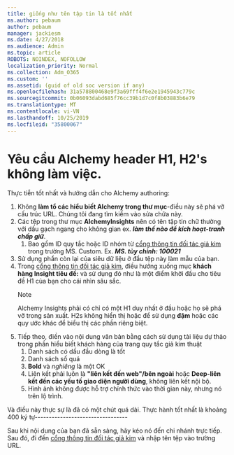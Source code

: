 ```yaml
---
title: giống như tên tập tin là tốt nhất
ms.author: pebaum
author: pebaum
manager: jackiesm
ms.date: 4/27/2018
ms.audience: Admin
ms.topic: article
ROBOTS: NOINDEX, NOFOLLOW
localization_priority: Normal
ms.collection: Adm_O365
ms.custom: ''
ms.assetid: (guid of old soc version if any)
ms.openlocfilehash: 31a578800468e9f3a69fff4f6e2e1945943c779c
ms.sourcegitcommit: 0b06093dabd685f76cc39b1d7c0f8b03883b6e79
ms.translationtype: MT
ms.contentlocale: vi-VN
ms.lasthandoff: 10/25/2019
ms.locfileid: "35800067"
---
```

# <a name="required-alchemy-header-h1-h2s-dont-work"></a>Yêu cầu Alchemy header H1, H2's không làm việc.
Thực tiễn tốt nhất và hướng dẫn cho Alchemy authoring:

1. Không **làm tổ các hiểu biết Alchemy trong thư mục**-điều này sẽ phá vỡ cấu trúc URL. Chúng tôi đang tìm kiếm vào sửa chữa này.
1. Các tệp trong thư mục **AlchemyInsights** nên có tên tập tin chữ thường với dấu gạch ngang cho không gian ex. ***làm thế nào để kích hoạt-tranh chấp giữ***.
    1. Bao gồm ID quy tắc hoặc ID nhóm từ [cổng thông tin đối tác giả kim](https://alchemyportal.azurewebsites.net) trong trường MS. Custom. Ex. ***MS. tùy chỉnh: 100021***
1. Sử dụng phần còn lại của siêu dữ liệu ở đầu tệp này làm mẫu của bạn.
1. Trong [cổng thông tin đối tác giả kim](https://alchemyportal.azurewebsites.net), điều hướng xuống mục **khách hàng Insight tiêu đề:** và sử dụng đó như là một điểm khởi đầu cho tiêu đề H1 của bạn cho cái nhìn sâu sắc. 
    > [!NOTE]
    > Alchemy Insights phải có chỉ có một H1 duy nhất ở đầu hoặc họ sẽ phá vỡ trong sản xuất. H2s không hiển thị hoặc để sử dụng **đậm** hoặc các quy ước khác để biểu thị các phần riêng biệt.
1. Tiếp theo, điền vào nội dung văn bản bằng cách sử dụng tài liệu dự thảo trong phần hiểu biết khách hàng của trang quy tắc giả kim thuật
    1. Danh sách có dấu đầu dòng là tốt
    1. Danh sách số quá
    1. **Bold** và *nghiêng* là một OK
    1. Liên kết phải luôn là **"liên kết đến web"/bên ngoài** hoặc **Deep-liên kết đến các yếu tố giao diện người dùng**, không liên kết nội bộ.
    1. Hình ảnh không được hỗ trợ chính thức vào thời gian này, nhưng nó trên lộ trình.

Và điều này thực sự là đã có một chút quá dài. Thực hành tốt nhất là khoảng 400 ký tự---------------------------------

Sau khi nội dung của bạn đã sẵn sàng, hãy kéo nó đến chi nhánh trực tiếp. Sau đó, đi đến [cổng thông tin đối tác giả kim](https://alchemyportal.azurewebsites.net) và nhập tên tệp vào trường URL. 